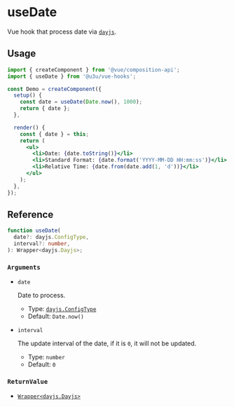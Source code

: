 # useDate

Vue hook that process date via [`dayjs`](https://github.com/iamkun/dayjs).

## Usage

```jsx {6,11}
import { createComponent } from '@vue/composition-api';
import { useDate } from '@u3u/vue-hooks';

const Demo = createComponent({
  setup() {
    const date = useDate(Date.now(), 1000);
    return { date };
  },

  render() {
    const { date } = this;
    return (
      <ul>
        <li>Date: {date.toString()}</li>
        <li>Standard Format: {date.format('YYYY-MM-DD HH:mm:ss')}</li>
        <li>Relative Time: {date.from(date.add(1, 'd'))}</li>
      </ul>
    );
  },
});
```

## Reference

```typescript
function useDate(
  date?: dayjs.ConfigType,
  interval?: number,
): Wrapper<dayjs.Dayjs>;
```

### `Arguments`

- `date`

  Date to process.

  - Type: [`dayjs.ConfigType`](https://github.com/iamkun/dayjs/blob/19affc84bbec84bad840e310b390db5f92b2499a/types/index.d.ts#L5)
  - Default: `Date.now()`

- `interval`

  The update interval of the date, if it is `0`, it will not be updated.

  - Type: `number`
  - Default: `0`

### `ReturnValue`

- [`Wrapper<dayjs.Dayjs>`](https://github.com/iamkun/dayjs/blob/19affc84bbec84bad840e310b390db5f92b2499a/types/index.d.ts#L15-L95)
